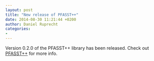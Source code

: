 ```yaml
---
layout: post
title: "New release of PFASST++"
date: 2014-08-30 11:21:44 +0200
author: Daniel Ruprecht
categories:
- 
---
```


Version 0.2.0 of the PFASST++ library has been released.
Check out [PFASST++](https://github.com/Parallel-in-Time/PFASST/releases/tag/v0.2.0) for more info.
